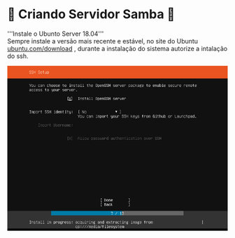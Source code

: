 # :file_folder: Criando Servidor Samba :file_folder:

'''Instale o Ubunto Server 18.04'''  
Sempre instale a versão mais recente e estável, no site do Ubuntu [ubuntu.com/download](ubuntu.com/download) , durante a instalação do sistema autorize a intalação do ssh.

![Legenda](https://github.com/CaioFranzo/Server_Samba/blob/master/SSH_install.PNG?raw=true)  


